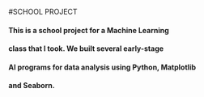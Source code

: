#SCHOOL PROJECT

#### This is a school project for a Machine Learning
####  class that I took.  We built several early-stage
####  AI programs  for data analysis using Python, Matplotlib
####  and Seaborn.
